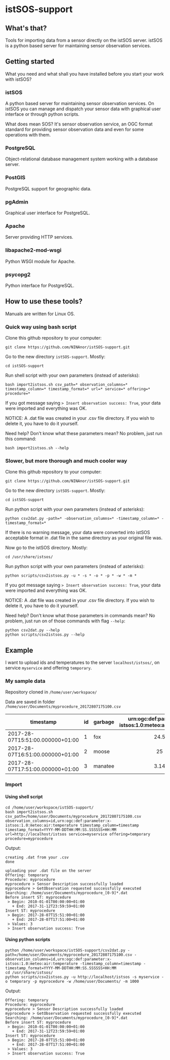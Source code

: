 # istSOS-support

## What's that? 

Tools for importing data from a sensor directly on the istSOS server. 
istSOS is a python based server for maintaining sensor observation services. 

## Getting started

What you need and what shall you have installed before you start your work with
istSOS? 

### istSOS

A python based server for maintaining sensor observation services. On istSOS
you can manage and dispatch your sensor data with graphical user interface or
through python scripts. 

What does mean SOS? It's sensor observation service, an OGC format standard for
providing sensor observation data and even for some operations with them. 

### PostgreSQL

Object-relational database management system working with a database server. 

### PostGIS

PostgreSQL support for geographic data. 

### pgAdmin

Graphical user interface for PostgreSQL. 

### Apache

Server providing HTTP services. 

### libapache2-mod-wsgi

Python WSGI module for Apache. 

### psycopg2

Python interface for PostgreSQL.

## How to use these tools? 

Manuals are written for Linux OS. 

### Quick way using bash script

Clone this github repository to your computer:
```
git clone https://github.com/NINAnor/istSOS-support.git
```

Go to the new directory `istSOS-support`. Mostly:
```
cd istSOS-support
```

Run shell script with your own parameters (instead of asterisks):
```
bash import2istsos.sh csv_path=* observation_columns=* timestamp_column=* timestamp_format=* url=* service=* offering=* procedure=*
```

If you got message saying  `> Insert observation success: True`, your
data were imported and everything was OK. 

NOTICE: A .dat file was created in your .csv file directory. If you wish to
delete it, you have to do it yourself. 

Need help? Don't know what these parameters mean? No problem, just run this
command:
```
bash import2istsos.sh --help
```

### Slower, but more thorough and much cooler way

Clone this github repository to your computer:
```
git clone https://github.com/NINAnor/istSOS-support.git
```

Go to the new directory `istSOS-support`. Mostly:
```
cd istSOS-support
```

Run python script with your own parameters (instead of asterisks):
```
python csv2dat.py -path=* -observation_columns=* -timestamp_column=* -timestamp_format=*
```

If there is no warning message, your data were converted into istSOS
acceptable format in .dat file in the same directory as your original file was.

Now go to the istSOS directory. Mostly: 
```
cd /usr/share/istsos/
```

Run python script with your own parameters (instead of asterisks):
```
python scripts/csv2istsos.py -u * -s * -o * -p * -w * -m *
```

If you got message saying  `> Insert observation success: True`, your
data were imported and everything was OK. 

NOTICE: A .dat file was created in your .csv file directory. If you wish to
delete it, you have to do it yourself. 

Need help? Don't know what those parameters in commands mean? No problem, just
run on of those commands with flag `--help`:
```
python csv2dat.py --help
python scripts/csv2istsos.py --help
```

## Example 

I want to upload ids and temperatures to the server `localhost/istsos/`, on
service `myservice` and offering `temporary`. 

### My sample data

Repository cloned in `/home/user/workspace/`

Data are saved in folder `/home/user/Documents/myprocedure_20172807175100.csv`

| timestamp                        | id | garbage | urn:ogc:def:parameter:x-istsos:1.0:meteo:air:temperature |
|----------------------------------|----|---------|:--------------------------------------------------------:|
| 2017-28-07T15:51:00.000000+01:00 | 1  | fox     |                           24.5                           |
| 2017-28-07T16:51:00.000000+01:00 | 2  | moose   |                            25                            |
| 2017-28-07T17:51:00.000000+01:00 | 3  | manatee |                           3.14                           |

### Import

#### Using shell script

```
cd /home/user/workspace/istSOS-support/
bash import2istsos.sh csv_path=/home/user/Documents/myprocedure_20172807175100.csv
observation_columns=id,urn:ogc:def:parameter:x-istsos:1.0:meteo:air:temperature timestamp_column=timestamp
timestamp_format=YYYY-MM-DDTHH:MM:SS.SSSSSS+HH:MM url=http://localhost/istsos service=myservice offering=temporary procedure=myprocedure
```

Output: 
```
creating .dat from your .csv
done

uploading your .dat file on the server
Offering: temporary
Procedure: myprocedure
myprocedure > Sensor Description successfully loaded
myprocedure > GetObservation requested successfully executed
Searching: /home/user/Documents/myprocedure_[0-9]*.dat
Before insert ST: myprocedure
 > Begin: 2010-01-01T00:00:00+01:00
   + End: 2017-31-12T23:59:59+01:00
Insert ST: myprocedure
 > Begin: 2017-28-07T15:51:00+01:00
   + End: 2017-28-07T17:51:00+01:00
 > Values: 3
 > Insert observation success: True
```

#### Using python scripts

```
python /home/user/workspace/istSOS-support/csv2dat.py -path=/home/user/Documents/myprocedure_20172807175100.csv -observation_columns=id,urn:ogc:def:parameter:x-istsos:1.0:meteo:air:temperature -timestamp_column=timestamp -timestamp_format=YYYY-MM-DDTHH:MM:SS.SSSSSS+HH:MM
cd /usr/share/istsos/
python scripts/csv2istsos.py -u http://localhost/istsos -s myservice -o temporary -p myprocedure -w /home/user/Documents/ -m 1000
```

Output: 
```
Offering: temporary
Procedure: myprocedure
myprocedure > Sensor Description successfully loaded
myprocedure > GetObservation requested successfully executed
Searching: /home/user/Documents/myprocedure_[0-9]*.dat
Before insert ST: myprocedure
 > Begin: 2010-01-01T00:00:00+01:00
   + End: 2017-31-12T23:59:59+01:00
Insert ST: myprocedure
 > Begin: 2017-28-07T15:51:00+01:00
   + End: 2017-28-07T17:51:00+01:00
 > Values: 3
 > Insert observation success: True
```






